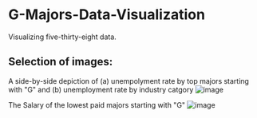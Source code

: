 # G-Majors-Data-Visualization
Visualizing five-thirty-eight data.


## Selection of images:

A side-by-side depiction of (a) unempolyment rate by top majors starting with "G" and (b) unemployment rate by industry catgory
![image](https://github.com/Makayla-Law/G-Majors-Data-Visualization/assets/100392989/8e775510-915e-497d-b1d9-f77c1c62a43f)

The Salary of the lowest paid majors starting with "G"
![image](https://github.com/Makayla-Law/G-Majors-Data-Visualization/assets/100392989/d9f653e6-4529-4b0e-a554-c83c71cab3a3)
